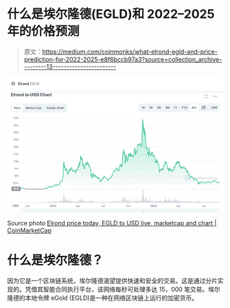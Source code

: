 # 什么是埃尔隆德(EGLD)和 2022–2025 年的价格预测

> 原文：<https://medium.com/coinmonks/what-elrond-egld-and-price-prediction-for-2022-2025-e8f6bccb97a3?source=collection_archive---------13----------------------->

![](img/b4f988e2b385a9d1687ce8bf8b96331b.png)

Source photo [Elrond price today, EGLD to USD live, marketcap and chart | CoinMarketCap](https://coinmarketcap.com/currencies/elrond-egld/)

# 什么是埃尔隆德？

因为它是一个区块链系统，埃尔隆德渴望提供快速和安全的交易。这是通过分片实现的。凭借其智能合同执行平台，该网络每秒可处理多达 15，000 笔交易。埃尔隆德的本地令牌 eGold (EGLD)是一种在网络区块链上运行的加密货币。